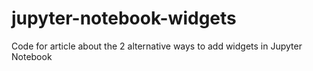 # jupyter-notebook-widgets
Code for article about the 2 alternative ways to add widgets in Jupyter Notebook
